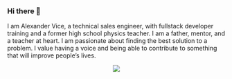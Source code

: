 ### Hi there 👋

I am Alexander Vice, a technical sales engineer, with fullstack developer training and a former high school physics teacher. I am a father, mentor, and a teacher at heart. I am passionate about finding the best solution to a problem. I value having a voice and being able to contribute to something that will improve people’s lives.

<p align="center">
  <a href="https://skillicons.dev">
    <img src="https://skillicons.dev/icons?i=js,html,css,mongodb,express,react,nodejs,py,flask,mysql,tailwind,bootstrap,github,aws,docker,vscode,postman,git,matlab,arduino&perline=10" />
  </a>
</p>

<!--
**alexandervice/alexandervice** is a ✨ _special_ ✨ repository because its `README.md` (this file) appears on your GitHub profile.

Here are some ideas to get you started:

- 🔭 I’m currently working on ...
- 🌱 I’m currently learning ...
- 👯 I’m looking to collaborate on ...
- 🤔 I’m looking for help with ...
- 💬 Ask me about ...
- 📫 How to reach me: ...
- 😄 Pronouns: ...
- ⚡ Fun fact: ...
-->
